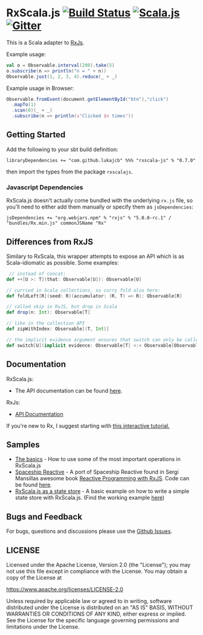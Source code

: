 # RxScala.js  [![Build Status](https://travis-ci.org/LukaJCB/rxscala-js.svg?branch=master)](https://travis-ci.org/LukaJCB/rxscala-js) [![Scala.js](https://www.scala-js.org/assets/badges/scalajs-0.6.6.svg)](https://www.scala-js.org)  [![Gitter](https://badges.gitter.im/rxscala-js/Lobby.svg)](https://gitter.im/rxscala-js/Lobby?utm_source=badge&utm_medium=badge&utm_campaign=pr-badge&utm_content=badge)
This is a Scala adapter to [RxJs](http://github.com/ReactiveX/RxJs).

Example usage:

```scala
val o = Observable.interval(200).take(5)
o.subscribe(n => println("n = " + n))
Observable.just(1, 2, 3, 4).reduce(_ + _)
```

Example usage in Browser:

```scala
Observable.fromEvent(document.getElementById("btn"),"click")
  .mapTo(1)
  .scan(0)(_ + _)
  .subscribe(n => println(s"Clicked $n times"))
```

Getting Started
-----

Add the following to your sbt build definition:


    libraryDependencies += "com.github.lukajcb" %%% "rxscala-js" % "0.7.0"


then import the types from the package `rxscalajs`.

### Javascript Dependencies

RxScala.js doesn't actually come bundled with the underlying `rx.js` file, so you'll need to either add them manually or specify them as `jsDependencies`:

    jsDependencies += "org.webjars.npm" % "rxjs" % "5.0.0-rc.1" / "bundles/Rx.min.js" commonJSName "Rx"

## Differences from RxJS

Similary to RxScala, this wrapper attempts to expose an API which is as Scala-idiomatic as possible. Some examples:

```scala
 // instead of concat:
def ++[U >: T](that: Observable[U]): Observable[U]

// curried in Scala collections, so curry fold also here:
def foldLeft[R](seed: R)(accumulator: (R, T) => R): Observable[R] 

// called skip in RxJS, but drop in Scala
def drop(n: Int): Observable[T] 

// like in the collection API
def zipWithIndex: Observable[(T, Int)] 

// the implicit evidence argument ensures that switch can only be called on Observables of Observables:
def switch[U](implicit evidence: Observable[T] <:< Observable[Observable[U]]): Observable[U]

```


## Documentation

RxScala.js: 

- The API documentation can be found [here](http://lukajcb.github.io/rxscala-js/latest/api/rxscalajs/Observable.html).


RxJs:

- [API Documentation](http://reactivex.io/rxjs)


If you're new to Rx, I suggest starting with [this interactive tutorial.](http://reactivex.io/learnrx/)

## Samples

 - [The basics](https://github.com/LukaJCB/RxScalaJsSamples/blob/master/src/main/scala/samples/main/Samples.scala) - How to use some of the most important operations in RxScala.js 
 - [Spaceship Reactive](https://lukajcb.github.io/RxScalaJsSamples/) - A port of Spaceship Reactive found in Sergi Mansillas awesome book [Reactive Programming with RxJS](https://pragprog.com/book/smreactjs/reactive-programming-with-rxjs). Code can be found [here](https://github.com/LukaJCB/RxScalaJsSamples). 
 - [RxScala.js as a state store](https://github.com/LukaJCB/RxScalaJsSamples/blob/master/src/main/scala/samples/main/StateStore.scala) - A basic example on how to write a simple state store with RxScala.js. (Find the working example [here](https://lukajcb.github.io/RxScalaJsSamples/assets/state-store.html))

 


## Bugs and Feedback

For bugs, questions and discussions please use the [Github Issues](https://github.com/LukaJCB/rxscala-js/issues).

## LICENSE

Licensed under the Apache License, Version 2.0 (the "License");
you may not use this file except in compliance with the License.
You may obtain a copy of the License at

<https://www.apache.org/licenses/LICENSE-2.0>

Unless required by applicable law or agreed to in writing, software
distributed under the License is distributed on an "AS IS" BASIS,
WITHOUT WARRANTIES OR CONDITIONS OF ANY KIND, either express or implied.
See the License for the specific language governing permissions and
limitations under the License.

